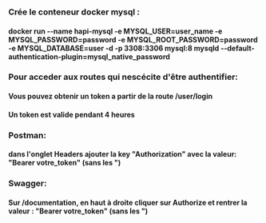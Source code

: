 ### Crée le conteneur docker mysql : 
####    docker run --name hapi-mysql -e MYSQL_USER=user_name -e MYSQL_PASSWORD=password -e MYSQL_ROOT_PASSWORD=password -e MYSQL_DATABASE=user -d -p 3308:3306 mysql:8 mysqld --default-authentication-plugin=mysql_native_password

### Pour acceder aux routes qui nescécite d'être authentifier:
#### Vous pouvez obtenir un token a partir de la route /user/login
#### Un token est valide pendant 4 heures
### Postman:
#### dans l'onglet Headers ajouter la key "Authorization" avec la valeur: "Bearer votre_token"  (sans les ")
### Swagger:
#### Sur /documentation, en haut à droite cliquer sur Authorize et rentrer la valeur : "Bearer votre_token"  (sans les ")


